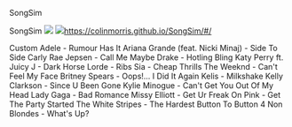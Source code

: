 SongSim

SongSim
![](../_resources/631cfd5552894b69169cae1683a70f1b.png)
![](:/3a890431fb39ef486c86cb87040f27c7)https://colinmorris.github.io/SongSim/#/

Custom Adele - Rumour Has It Ariana Grande (feat. Nicki Minaj) - Side To Side Carly Rae Jepsen - Call Me Maybe Drake - Hotling Bling Katy Perry ft. Juicy J - Dark Horse Lorde - Ribs Sia - Cheap Thrills The Weeknd - Can't Feel My Face Britney Spears - Oops!... I Did It Again Kelis - Milkshake Kelly Clarkson - Since U Been Gone Kylie Minogue - Can't Get You Out Of My Head Lady Gaga - Bad Romance Missy Elliott - Get Ur Freak On Pink - Get The Party Started The White Stripes - The Hardest Button To Button 4 Non Blondes - What's Up?